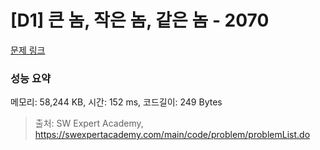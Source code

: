 # [D1] 큰 놈, 작은 놈, 같은 놈 - 2070 

[문제 링크](https://swexpertacademy.com/main/code/problem/problemDetail.do?contestProbId=AV5QQ6qqA40DFAUq) 

### 성능 요약

메모리: 58,244 KB, 시간: 152 ms, 코드길이: 249 Bytes



> 출처: SW Expert Academy, https://swexpertacademy.com/main/code/problem/problemList.do